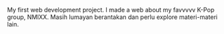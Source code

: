 My first web development project. I made a web about my favvvvv K-Pop group, NMIXX. Masih lumayan berantakan dan perlu explore materi-materi lain.
